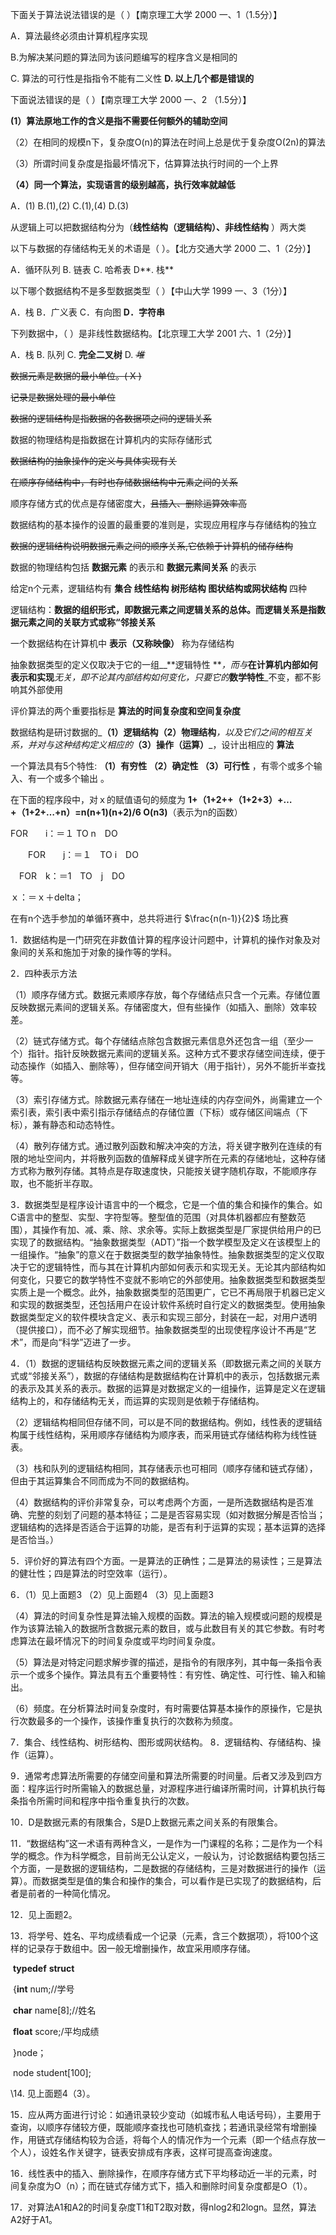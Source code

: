 下面关于算法说法错误的是（    ）【南京理工大学 2000 一、1（1.5分）】

A．算法最终必须由计算机程序实现

B.为解决某问题的算法同为该问题编写的程序含义是相同的

C. 算法的可行性是指指令不能有二义性          **D. 以上几个都是错误的**



下面说法错误的是（    ）【南京理工大学 2000 一、2 （1.5分）】

​    **(1）算法原地工作的含义是指不需要任何额外的辅助空间**

   （2）在相同的规模n下，复杂度O(n)的算法在时间上总是优于复杂度O(2n)的算法

   （3）所谓时间复杂度是指最坏情况下，估算算法执行时间的一个上界

   **（4）同一个算法，实现语言的级别越高，执行效率就越低**

 A．(1)      B.(1),(2)    C.(1),(4)     D.(3)



从逻辑上可以把数据结构分为（**线性结构（逻辑结构）、非线性结构**    ）两大类



以下与数据的存储结构无关的术语是（    ）。【北方交通大学 2000 二、1（2分）】

A．循环队列       B. 链表        C. 哈希表          D**.  栈**



以下哪个数据结构不是多型数据类型（    ）【中山大学 1999 一、3（1分）】

A．栈        B．广义表       C．有向图       **D．字符串**



下列数据中，（    ）是非线性数据结构。【北京理工大学 2001 六、1（2分）】

A．栈       B.  队列         C.  **完全二叉树**    D. ~~_堆_~~



~~数据元素是数据的最小单位。( X )~~

~~记录是数据处理的最小单位~~

~~数据的逻辑结构是指数据的各数据项之间的逻辑关系~~

数据的物理结构是指数据在计算机内的实际存储形式

~~数据结构的抽象操作的定义与具体实现有关~~

~~在顺序存储结构中，有时也存储数据结构中元素之间的关系~~

顺序存储方式的优点是存储密度大，~~且插入、删除运算效率高~~

数据结构的基本操作的设置的最重要的准则是，实现应用程序与存储结构的独立

~~数据的逻辑结构说明数据元素之间的顺序关系,它依赖于计算机的储存结构~~



数据的物理结构包括    **数据元素**     的表示和     **数据元素间关系**    的表示

给定n个元素，逻辑结构有 **集合  线性结构   树形结构   图状结构或网状结构** 四种

逻辑结构：**数据的组织形式，即数据元素之间逻辑关系的总体。而逻辑关系是指数据元素之间的关联方式或称“邻接关系**

一个数据结构在计算机中   **表示（又称映像）**      称为存储结构

抽象数据类型的定义仅取决于它的一组__**逻辑特性 **_，而与_**在计算机内部如何表示和实现**_无关，即不论其内部结构如何变化，只要它的_**数学特性**_不变，都不影响其外部使用

评价算法的两个重要指标是 **算法的时间复杂度和空间复杂度**

数据结构是研讨数据的_**（1）逻辑结构（2）物理结构**_，以及它们之间的相互关系，并对与这种结构定义相应的_**（3）操作（运算）**_，设计出相应的 **算法**

一个算法具有5个特性:  **（1）有穷性  （2）确定性 （3）可行性** ，有零个或多个输入、有一个或多个输出 。



在下面的程序段中，对ｘ的赋值语句的频度为 **1+（1+2++（1+2+3）+…+（1+2+…+n）=n(n+1)(n+2)/6   O(n3)**（表示为n的函数）

   FOR　　i：＝１ TO  n　DO　

　　FOR　　j：＝１　TO  i　DO

　FOR　k：＝1　TO　j　DO　

ｘ：＝ｘ＋delta；



 在有n个选手参加的单循环赛中，总共将进行 $\frac{n(n-1)}{2}$ 场比赛



1．数据结构是一门研究在非数值计算的程序设计问题中，计算机的操作对象及对象间的关系和施加于对象的操作等的学科。

2．四种表示方法

（1）顺序存储方式。数据元素顺序存放，每个存储结点只含一个元素。存储位置反映数据元素间的逻辑关系。存储密度大，但有些操作（如插入、删除）效率较差。

（2）链式存储方式。每个存储结点除包含数据元素信息外还包含一组（至少一个）指针。指针反映数据元素间的逻辑关系。这种方式不要求存储空间连续，便于动态操作（如插入、删除等），但存储空间开销大（用于指针），另外不能折半查找等。

（3）索引存储方式。除数据元素存储在一地址连续的内存空间外，尚需建立一个索引表，索引表中索引指示存储结点的存储位置（下标）或存储区间端点（下标），兼有静态和动态特性。

（4）散列存储方式。通过散列函数和解决冲突的方法，将关键字散列在连续的有限的地址空间内，并将散列函数的值解释成关键字所在元素的存储地址，这种存储方式称为散列存储。其特点是存取速度快，只能按关键字随机存取，不能顺序存取，也不能折半存取。

3．数据类型是程序设计语言中的一个概念，它是一个值的集合和操作的集合。如C语言中的整型、实型、字符型等。整型值的范围（对具体机器都应有整数范围），其操作有加、减、乘、除、求余等。实际上数据类型是厂家提供给用户的已实现了的数据结构。“抽象数据类型（ADT）”指一个数学模型及定义在该模型上的一组操作。“抽象”的意义在于数据类型的数学抽象特性。抽象数据类型的定义仅取决于它的逻辑特性，而与其在计算机内部如何表示和实现无关。无论其内部结构如何变化，只要它的数学特性不变就不影响它的外部使用。抽象数据类型和数据类型实质上是一个概念。此外，抽象数据类型的范围更广，它已不再局限于机器已定义和实现的数据类型，还包括用户在设计软件系统时自行定义的数据类型。使用抽象数据类型定义的软件模块含定义、表示和实现三部分，封装在一起，对用户透明（提供接口），而不必了解实现细节。抽象数据类型的出现使程序设计不再是“艺术”，而是向“科学”迈进了一步。

4．（1）数据的逻辑结构反映数据元素之间的逻辑关系（即数据元素之间的关联方式或“邻接关系”），数据的存储结构是数据结构在计算机中的表示，包括数据元素的表示及其关系的表示。数据的运算是对数据定义的一组操作，运算是定义在逻辑结构上的，和存储结构无关，而运算的实现则是依赖于存储结构。

  （2）逻辑结构相同但存储不同，可以是不同的数据结构。例如，线性表的逻辑结构属于线性结构，采用顺序存储结构为顺序表，而采用链式存储结构称为线性链表。

  （3）栈和队列的逻辑结构相同，其存储表示也可相同（顺序存储和链式存储），但由于其运算集合不同而成为不同的数据结构。

  （4）数据结构的评价非常复杂，可以考虑两个方面，一是所选数据结构是否准确、完整的刻划了问题的基本特征；二是是否容易实现（如对数据分解是否恰当；逻辑结构的选择是否适合于运算的功能，是否有利于运算的实现；基本运算的选择是否恰当。）

5．评价好的算法有四个方面。一是算法的正确性；二是算法的易读性；三是算法的健壮性；四是算法的时空效率（运行）。

6．（1）见上面题3  （2）见上面题4  （3）见上面题3

  （4）算法的时间复杂性是算法输入规模的函数。算法的输入规模或问题的规模是作为该算法输入的数据所含数据元素的数目，或与此数目有关的其它参数。有时考虑算法在最坏情况下的时间复杂度或平均时间复杂度。

  （5）算法是对特定问题求解步骤的描述，是指令的有限序列，其中每一条指令表示一个或多个操作。算法具有五个重要特性：有穷性、确定性、可行性、输入和输出。

  （6）频度。在分析算法时间复杂度时，有时需要估算基本操作的原操作，它是执行次数最多的一个操作，该操作重复执行的次数称为频度。

7．集合、线性结构、树形结构、图形或网状结构。    8．逻辑结构、存储结构、操作（运算）。

9．通常考虑算法所需要的存储空间量和算法所需要的时间量。后者又涉及到四方面：程序运行时所需输入的数据总量，对源程序进行编译所需时间，计算机执行每条指令所需时间和程序中指令重复执行的次数。

10．D是数据元素的有限集合，S是D上数据元素之间关系的有限集合。

11．“数据结构”这一术语有两种含义，一是作为一门课程的名称；二是作为一个科学的概念。作为科学概念，目前尚无公认定义，一般认为，讨论数据结构要包括三个方面，一是数据的逻辑结构，二是数据的存储结构，三是对数据进行的操作（运算）。而数据类型是值的集合和操作的集合，可以看作是已实现了的数据结构，后者是前者的一种简化情况。

12．见上面题2。

13．将学号、姓名、平均成绩看成一个记录（元素，含三个数据项），将100个这样的记录存于数组中。因一般无增删操作，故宜采用顺序存储。

​              **typedef**  **struct**

​                {**int** num;//学号

​                 **char** name[8];//姓名

​                 **float** score;/平均成绩

​                }node；

​               node student[100];

\14. 见上面题4（3）。

15．应从两方面进行讨论：如通讯录较少变动（如城市私人电话号码），主要用于查询，以顺序存储较方便，既能顺序查找也可随机查找；若通讯录经常有增删操作，用链式存储结构较为合适，将每个人的情况作为一个元素（即一个结点存放一个人），设姓名作关键字，链表安排成有序表，这样可提高查询速度。

16．线性表中的插入、删除操作，在顺序存储方式下平均移动近一半的元素，时间复杂度为O（n）；而在链式存储方式下，插入和删除时间复杂度都是O（1）。

17．对算法A1和A2的时间复杂度T1和T2取对数，得nlog2和2logn。显然，算法A2好于A1。

